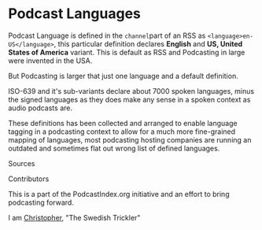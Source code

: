 # Podcast Languages

Podcast Language is defined in the `channel`part of an RSS as `<language>en-US</language>`, this particular definition declares **English** and **US, United States of America** variant. This is default as RSS and Podcasting in large were invented in the USA.



But Podcasting is larger that just one language and a default definition.



ISO-639 and it's sub-variants declare about 7000 spoken languages, minus the signed languages as they does make any sense in a spoken context as audio podcasts are.



These definitions has been collected and arranged to enable language tagging in a podcasting context to allow for a much more fine-grained mapping of languages, most podcasting hosting companies are running an outdated and sometimes flat out wrong list of defined languages.



Sources



Contributors







This is a part of the PodcastIndex.org initiative and an effort to bring podcasting forward.

I am [Christopher](https://christopherisene.se/), "The Swedish Trickler"



